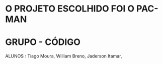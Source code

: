 #  O PROJETO ESCOLHIDO FOI O PAC-MAN
# GRUPO - CÓDIGO
ALUNOS : Tiago Moura,  William Breno, Jaderson Itamar, 

